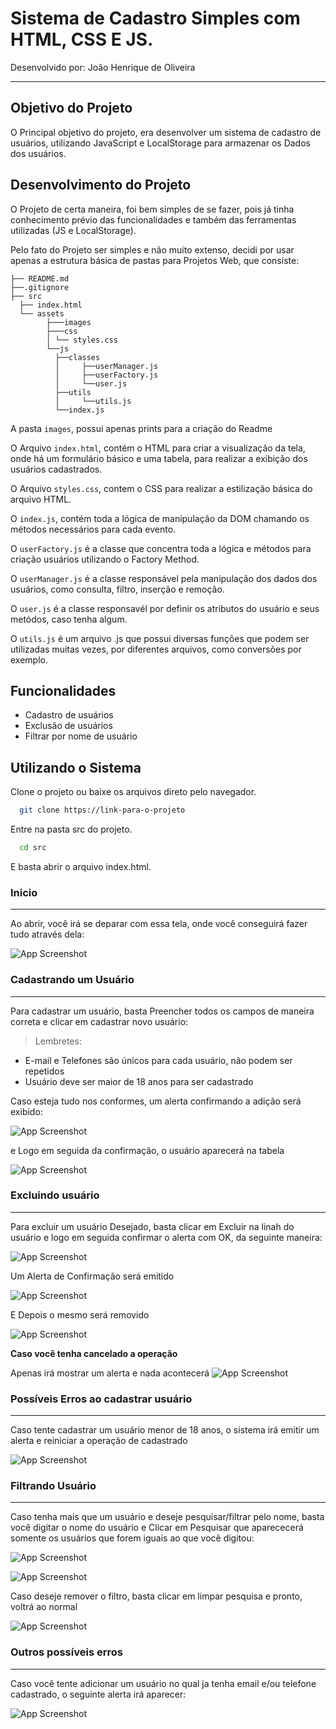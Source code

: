 
# Sistema de Cadastro Simples com HTML, CSS E JS.

Desenvolvido por: João Henrique de Oliveira

***
## Objetivo do Projeto

O Principal objetivo do projeto, era desenvolver um sistema de cadastro de usuários, utilizando JavaScript e LocalStorage para armazenar os Dados dos usuários.


## Desenvolvimento do Projeto

O Projeto de certa maneira, foi bem simples de se fazer, pois já tinha conhecimento prévio das funcionalidades e também das ferramentas utilizadas (JS e LocalStorage).

Pelo fato do Projeto ser simples e não muito extenso, decidi por usar apenas a estrutura básica de pastas para Projetos Web, que consiste:

```
├── README.md 
├──.gitignore
├── src
  ├── index.html
  └── assets
        ├───images
        ├───css
        │ └── styles.css
        └──js
          ├──classes
          │     ├──userManager.js
          │     ├──userFactory.js
          │     └──user.js
          ├──utils
          │     └──utils.js
          └──index.js
```
A pasta `images`, possui apenas prints para a criação do Readme

O Arquivo `index.html`, contém o HTML para criar a visualização da tela, onde há um formulário básico e uma tabela, para realizar a exibição dos usuários cadastrados.

O Arquivo `styles.css`, contem o CSS para realizar a estilização básica do arquivo HTML.

O `index.js`, contém toda a lógica de manipulação da DOM chamando os métodos necessários para cada evento.

O `userFactory.js` é a classe que concentra toda a lógica e métodos para criação usuários utilizando o Factory Method.

O `userManager.js` é a classe responsável pela manipulação dos dados dos usuários, como consulta, filtro, inserção e remoção. 

O `user.js` é a classe responsavél por definir os atributos do usuário e seus metódos, caso tenha algum.

O `utils.js` é um arquivo .js que possui diversas funções que podem ser utilizadas muitas vezes, por diferentes arquivos, como conversões por exemplo.



## Funcionalidades

- Cadastro de usuários
- Exclusão de usuários
- Filtrar por nome de usuário


## Utilizando o Sistema

Clone o projeto ou baixe os arquivos direto pelo navegador.
```bash
  git clone https://link-para-o-projeto
```

Entre na pasta src do projeto.

```bash
  cd src
```
E basta abrir o arquivo index.html.

### Inicio
***
Ao abrir, você irá se deparar com essa tela, onde você conseguirá fazer tudo através dela:

![App Screenshot](./src/assets/images/Inicio.png)

### Cadastrando um Usuário
***
Para cadastrar um usuário, basta Preencher todos os campos de maneira correta e clicar em cadastrar novo usuário:
> Lembretes:
* E-mail e Telefones são únicos para cada usuário, não podem ser repetidos
* Usuário deve ser maior de 18 anos para ser cadastrado

Caso esteja tudo nos conformes, um alerta confirmando a adição será exibido:

![App Screenshot](./src/assets/images/Sucesso.png)

e Logo em seguida da confirmação, o usuário aparecerá na tabela

![App Screenshot](./src/assets/images/Sucesso2.png)

### Excluindo usuário
***
Para excluir um usuário Desejado, basta clicar em Excluir na linah do usuário e logo em seguida confirmar o alerta com OK, da seguinte maneira:

![App Screenshot](./src/assets/images/Exclusao.png)

Um Alerta de Confirmação será emitido

![App Screenshot](./src/assets/images/SucessoExcl.png)

E Depois o mesmo será removido

![App Screenshot](./src/assets/images/SucessoExcl2.png)

**Caso você tenha cancelado a operação**

Apenas irá mostrar um alerta e nada acontecerá
![App Screenshot](./src/assets/images/CanceladaExcl.png)



### Possíveis Erros ao cadastrar usuário
***
Caso tente cadastrar um usuário menor de 18 anos, o sistema irá emitir um alerta e reiniciar a operação de cadastrado

![App Screenshot](./src/assets/images/ErroIdade.png)

### Filtrando Usuário
***
Caso tenha mais que um usuário e deseje pesquisar/filtrar pelo nome, basta você digitar o nome do usuário e Clicar em Pesquisar que aparececerá somente os usuários que forem iguais ao que você digitou:

![App Screenshot](./src/assets/images/Filtro1.png)

![App Screenshot](./src/assets/images/Filtro2.png)

Caso deseje remover o filtro, basta clicar em limpar pesquisa e pronto, voltrá ao normal

![App Screenshot](./src/assets/images/Filtro1.png)

### Outros possíveis erros
***
Caso você tente adicionar um usuário no qual ja tenha email e/ou telefone cadastrado, o seguinte alerta irá aparecer: 

![App Screenshot](./src/assets/images/ErroTelEmail.png)



